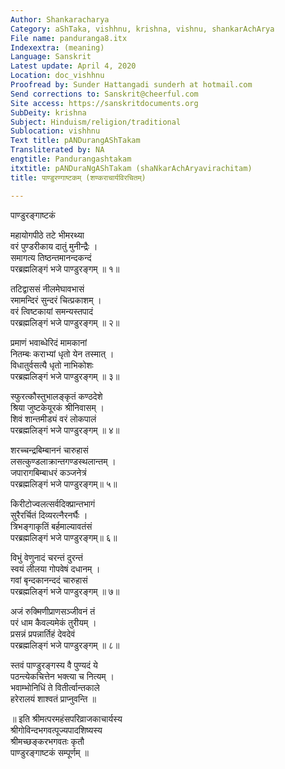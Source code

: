 ```yaml
---
Author: Shankaracharya
Category: aShTaka, vishhnu, krishna, vishnu, shankarAchArya
File name: panduranga8.itx
Indexextra: (meaning)
Language: Sanskrit
Latest update: April 4, 2020
Location: doc_vishhnu
Proofread by: Sunder Hattangadi sunderh at hotmail.com
Send corrections to: Sanskrit@cheerful.com
Site access: https://sanskritdocuments.org
SubDeity: krishna
Subject: Hinduism/religion/traditional
Sublocation: vishhnu
Text title: pANDurangAShTakam
Transliterated by: NA
engtitle: Pandurangashtakam
itxtitle: pANDuraNgAShTakam (shaNkarAchAryavirachitam)
title: पाण्डुरण्गाष्टकम् (शण्कराचार्यविरचितम्)

---
```

  
 पाण्डुरङ्गाष्टकं   
  
महायोगपीठे तटे भीमरथ्या  
वरं पुण्डरीकाय दातुं मुनीन्द्रैः ।  
समागत्य तिष्ठन्तमानन्दकन्दं  
परब्रह्मलिङ्गं भजे पाण्डुरङ्गम् ॥ १॥  
  
तटिद्वाससं नीलमेघावभासं  
रमामन्दिरं सुन्दरं चित्प्रकाशम् ।  
वरं त्विष्टकायां समन्यस्तपादं  
परब्रह्मलिङ्गं भजे पाण्डुरङ्गम् ॥ २॥  
  
प्रमाणं भवाब्धेरिदं मामकानां  
नितम्बः कराभ्यां धृतो येन तस्मात् ।  
विधातुर्वसत्यै धृतो नाभिकोशः  
परब्रह्मलिङ्गं भजे पाण्डुरङ्गम् ॥ ३॥  
  
स्फुरत्कौस्तुभालङ्कृतं कण्ठदेशे  
श्रिया जुष्टकेयूरकं श्रीनिवासम् ।  
शिवं शान्तमीड्यं वरं लोकपालं  
परब्रह्मलिङ्गं भजे पाण्डुरङ्गम् ॥ ४॥  
  
शरच्चन्द्रबिम्बाननं चारुहासं  
लसत्कुण्डलाक्रान्तगण्डस्थलान्तम् ।  
जपारागबिम्बाधरं कञ्जनेत्रं  
परब्रह्मलिङ्गं भजे पाण्डुरङ्गम्॥ ५॥  
  
किरीटोज्वलत्सर्वदिक्प्रान्तभागं  
सुरैरर्चितं दिव्यरत्नैरनर्घैः ।  
त्रिभङ्गाकृतिं बर्हमाल्यावतंसं  
परब्रह्मलिङ्गं भजे पाण्डुरङ्गम्॥ ६॥  
  
विभुं वेणुनादं चरन्तं दुरन्तं  
स्वयं लीलया गोपवेषं दधानम् ।  
गवां बृन्दकानन्ददं चारुहासं  
परब्रह्मलिङ्गं भजे पाण्डुरङ्गम् ॥ ७॥  
  
अजं रुक्मिणीप्राणसञ्जीवनं तं  
परं धाम कैवल्यमेकं तुरीयम् ।  
प्रसन्नं प्रपन्नार्तिहं देवदेवं  
परब्रह्मलिङ्गं भजे पाण्डुरङ्गम् ॥ ८॥  
  
स्तवं पाण्डुरङ्गस्य वै पुण्यदं ये  
पठन्त्येकचित्तेन भक्त्या च नित्यम् ।  
भवाम्भोनिधिं ते वितीर्त्वान्तकाले  
हरेरालयं शाश्वतं प्राप्नुवन्ति ॥  
  
॥ इति श्रीमत्परमहंसपरिव्राजकाचार्यस्य  
   श्रीगोविन्दभगवत्पूज्यपादशिष्यस्य  
   श्रीमच्छङ्करभगवतः कृतौ  
   पाण्डुरङ्गाष्टकं सम्पूर्णम् ॥  
  
  
  
  
